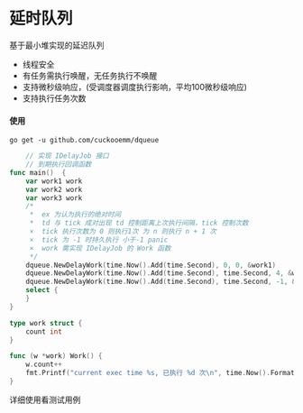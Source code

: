 # 延时队列

基于最小堆实现的延迟队列  
- 线程安全
- 有任务需执行唤醒，无任务执行不唤醒
- 支持微秒级响应，(受调度器调度执行影响，平均100微秒级响应)
- 支持执行任务次数

#### 使用

`go get -u github.com/cuckooemm/dqueue`
```go
    // 实现 IDelayJob 接口
    // 到期执行回调函数
func main()  {
	var work1 work
	var work2 work
	var work3 work
    /*
     *  ex 为认为执行的绝对时间
     *  td 与 tick 成对出现 td 控制距离上次执行间隔，tick 控制次数
     ×  tick 执行次数为 0 则执行1次 为 n 则执行 n + 1 次
     ×  tick 为 -1 时持久执行 小于-1 panic
     ×  work 需实现 IDelayJob 的 Work 函数
     */
	dqueue.NewDelayWork(time.Now().Add(time.Second), 0, 0, &work1)
	dqueue.NewDelayWork(time.Now().Add(time.Second), time.Second, 4, &work2)
	dqueue.NewDelayWork(time.Now().Add(time.Second), time.Second, -1, &work3)
	select {
	}
}

type work struct {
	count int
}

func (w *work) Work() {
	w.count++
	fmt.Printf("current exec time %s, 已执行 %d 次\n", time.Now().Format("2006-01-02 15:03:04"),w.count)
}
```
详细使用看测试用例